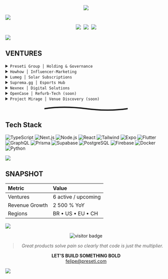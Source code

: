 <!-- ░░░  F  E  L  I  P  E     P  R  E  S  E  T  I  ░░░ -->

<p align="center">
  <img src="https://readme-typing-svg.herokuapp.com?font=Fira+Code&duration=3000&pause=600&color=A259FF&center=true&vCenter=true&width=620&height=35&lines=FELIPE+PRESETI;Founder+%7C+Preseti+Group" />
</p>

<img src="https://capsule-render.vercel.app/api?type=waving&height=100&color=0d1117,3c216f,0d1117" />

<p align="center">
  <a href="https://preseti.com"><img src="https://img.shields.io/badge/preseti.com-1e1e1e?style=for-the-badge"></a>&nbsp;
  <a href="https://linkedin.com/in/felipepreseti"><img src="https://img.shields.io/badge/linkedin-3b2f5e?style=for-the-badge&logo=linkedin&logoColor=ffffff"></a>&nbsp;
  <a href="mailto:felipe@preseti.com"><img src="https://img.shields.io/badge/email-1e1e1e?style=for-the-badge&logo=gmail&logoColor=ffffff"></a>
</p>

<img src="https://capsule-render.vercel.app/api?type=rect&height=4&color=0d1117,0d1117" />

## VENTURES
<details>
<summary><code>Preseti Group │ Holding & Governance</code></summary>
Drives strategy, capital allocation and cross-venture synergy.
https://preseti.com
</details>
<details>
<summary><code>Howhow │ Influencer-Marketing</code></summary>
AI platform linking tech brands to creators and tracking ROI.  
https://howhow.com.br
</details>
<details>
<summary><code>Lumeg │ Solar Subscriptions</code></summary>
Renewable power plus AI optimisation to slash energy costs.  
https://lumeg.com.br
</details>
<details>
<summary><code>Suprema.gg │ Esports Hub</code></summary>
Complete ecosystem for leagues, matchmaking and item marketplace.  
https://suprema.gg
</details>
<details>
<summary><code>Nexnex │ Digital Solutions</code></summary>
SaaS automating sites, paid traffic & design via multi-AI stack.  
https://nexnex.com.br
</details>
<details>
<summary><code>OpenCase │ Refurb-Tech (soon)</code></summary>
AI inspection, repair and dynamic pricing of RMA tech with flash discounts.
</details>
<details>
<summary><code>Project Mirage │ Venue Discovery (soon)</code></summary>
App for real-time, AI-personalised venue & experience recommendations.
</details>

<p align="center">
  <svg width="260" height="18" viewBox="0 0 260 18" fill="none" xmlns="http://www.w3.org/2000/svg">
    <path d="M0 9Q60 0 130 9T260 9" stroke="#1a1a1a" stroke-width="4" stroke-linecap="round"/>
  </svg>
</p>

## Tech Stack
![TypeScript](https://img.shields.io/badge/TypeScript-4c3573?style=flat&logo=typescript&logoColor=ffffff)
![Next.js](https://img.shields.io/badge/Next.js-31264d?style=flat&logo=next.js&logoColor=ffffff)
![Node.js](https://img.shields.io/badge/Node.js-493969?style=flat&logo=node.js&logoColor=ffffff)
![React](https://img.shields.io/badge/React-4c3573?style=flat&logo=react&logoColor=61dafb)
![Tailwind](https://img.shields.io/badge/Tailwind-31264d?style=flat&logo=tailwindcss&logoColor=ffffff)
![Expo](https://img.shields.io/badge/Expo-493969?style=flat&logo=expo&logoColor=ffffff)
![Flutter](https://img.shields.io/badge/Flutter-4c3573?style=flat&logo=flutter&logoColor=ffffff)
![GraphQL](https://img.shields.io/badge/GraphQL-31264d?style=flat&logo=graphql&logoColor=ffffff)
![Prisma](https://img.shields.io/badge/Prisma-493969?style=flat&logo=prisma&logoColor=ffffff)
![Supabase](https://img.shields.io/badge/Supabase-4c3573?style=flat&logo=supabase&logoColor=ffffff)
![PostgreSQL](https://img.shields.io/badge/PostgreSQL-31264d?style=flat&logo=postgresql&logoColor=ffffff)
![Firebase](https://img.shields.io/badge/Firebase-493969?style=flat&logo=firebase&logoColor=ffa611)
![Docker](https://img.shields.io/badge/Docker-4c3573?style=flat&logo=docker&logoColor=ffffff)
![Python](https://img.shields.io/badge/Python-31264d?style=flat&logo=python&logoColor=ffffff)

<img src="https://capsule-render.vercel.app/api?type=rect&height=4&color=0d1117,0d1117" />

## SNAPSHOT
| Metric | Value |
| :----- | :---- |
| Ventures | 6 active / upcoming |
| Revenue Growth | 2 500 % YoY |
| Regions | BR • US • EU • CH |

<img src="https://capsule-render.vercel.app/api?type=rect&height=4&color=0d1117,0d1117" />

<p align="center">
  <img src="https://komarev.com/ghpvc/?username=felipepreseti&label=RAVENS%20VISITED&color=4c3573&style=for-the-badge" alt="visitor badge"/>
</p>

<blockquote align="center"><i>Great products solve pain so clearly that code is just the multiplier.</i></blockquote>

<p align="center">
  <strong>LET’S BUILD SOMETHING BOLD</strong><br>
  <a href="mailto:felipe@preseti.com">felipe@preseti.com</a>
</p>

<img src="https://capsule-render.vercel.app/api?type=waving&height=100&color=0d1117,3c216f,0d1117&section=footer" />
